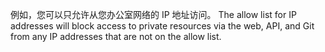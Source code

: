 例如，您可以只允许从您办公室网络的 IP 地址访问。 The allow list for IP addresses will block access to private resources via the web, API, and Git from any IP addresses that are not on the allow list.
